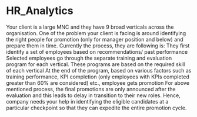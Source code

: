 # HR_Analytics
Your client is a large MNC and they have 9 broad verticals across the organisation. One of the problem your client is facing is around identifying the right people for promotion (only for manager position and below) and prepare them in time. Currently the process, they are following is:  They first identify a set of employees based on recommendations/ past performance Selected employees go through the separate training and evaluation program for each vertical. These programs are based on the required skill of each vertical At the end of the program, based on various factors such as training performance, KPI completion (only employees with KPIs completed greater than 60% are considered) etc., employee gets promotion For above mentioned process, the final promotions are only announced after the evaluation and this leads to delay in transition to their new roles. Hence, company needs your help in identifying the eligible candidates at a particular checkpoint so that they can expedite the entire promotion cycle. 
